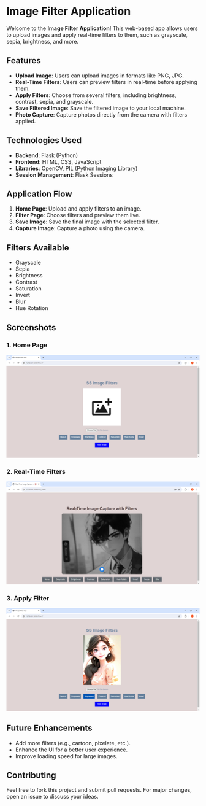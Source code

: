 # Image Filter Application

Welcome to the **Image Filter Application**! This web-based app allows users to upload images and apply real-time filters to them, such as grayscale, sepia, brightness, and more.

## Features

- **Upload Image**: Users can upload images in formats like PNG, JPG.
- **Real-Time Filters**: Users can preview filters in real-time before applying them.
- **Apply Filters**: Choose from several filters, including brightness, contrast, sepia, and grayscale.
- **Save Filtered Image**: Save the filtered image to your local machine.
- **Photo Capture**: Capture photos directly from the camera with filters applied.

## Technologies Used

- **Backend**: Flask (Python)
- **Frontend**: HTML, CSS, JavaScript
- **Libraries**: OpenCV, PIL (Python Imaging Library)
- **Session Management**: Flask Sessions

## Application Flow

1. **Home Page**: Upload and apply filters to an image.
2. **Filter Page**: Choose filters and preview them live.
3. **Save Image**: Save the final image with the selected filter.
4. **Capture Image**: Capture a photo using the camera.

## Filters Available

- Grayscale
- Sepia
- Brightness
- Contrast
- Saturation
- Invert
- Blur
- Hue Rotation

## Screenshots

### 1. Home Page
![Home Page](image_filter_app/screenshots/home_page.png)

### 2. Real-Time Filters
![Real-Time Filters](image_filter_app/screenshots/real_time.png)

### 3. Apply Filter 
![Capture Photo](image_filter_app/screenshots/apply_filter.png)

## Future Enhancements

- Add more filters (e.g., cartoon, pixelate, etc.).
- Enhance the UI for a better user experience.
- Improve loading speed for large images.

## Contributing

Feel free to fork this project and submit pull requests. For major changes, open an issue to discuss your ideas.
